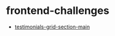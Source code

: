 # frontend-challenges
* <a href="https://mahmoud-elbasiony.github.io/frontend-challenges/testimonials-grid-section-main/">testimonials-grid-section-main</a>
